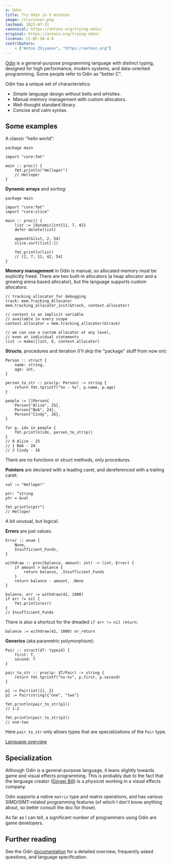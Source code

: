 ```yaml
---
x: Odin
title: Try Odin in Y minutes
image: /try/cover.png
lastmod: 2023-07-31
canonical: https://antonz.org/trying-odin/
original: https://antonz.org/trying-odin/
license: CC-BY-SA-4.0
contributors:
    - ["Anton Zhiyanov", "https://antonz.org"]
---
```


[Odin](https://odin-lang.org/) is a general-purpose programming language with distinct typing, designed for high performance, modern systems, and data-oriented programming. Some people refer to Odin as "better C".

Odin has a unique set of characteristics:

-   Simple language design without bells and whistles.
-   Manual memory management with custom allocators.
-   Well-thought standard library.
-   Concise and calm syntax.

## Some examples

A classic "hello world":

```odin
package main

import "core:fmt"

main :: proc() {
    fmt.println("Hellope!")
    // Hellope!
}
```

<codapi-snippet sandbox="odin" editor="basic">
</codapi-snippet>

**Dynamic arrays** and sorting:

```
package main

import "core:fmt"
import "core:slice"

main :: proc() {
    list := [dynamic]int{11, 7, 42}
    defer delete(list)

    append(&list, 2, 54)
    slice.sort(list[:])

    fmt.println(list)
    // [2, 7, 11, 42, 54]
}
```

<codapi-snippet sandbox="odin" editor="basic">
</codapi-snippet>

**Memory management** in Odin is manual, so allocated memory must be explicitly freed. There are two built-in allocators (a heap allocator and a growing arena based allocator), but the language supports custom allocators:

```odin
// tracking allocator for debugging
track: mem.Tracking_Allocator
mem.tracking_allocator_init(&track, context.allocator)

// context is an implicit variable
// available in every scope
context.allocator = mem.tracking_allocator(&track)

// we can use a custom allocator at any level,
// even at individual statements
list := make([]int, 6, context.allocator)
```

**Structs**, procedures and iteration (I'll skip the "package" stuff from now on):

```
Person :: struct {
    name: string,
    age: int,
}

person_to_str :: proc(p: Person) -> string {
    return fmt.tprintf("%v - %v", p.name, p.age)
}

people := []Person{
    Person{"Alice", 25},
    Person{"Bob", 24},
    Person{"Cindy", 26},
}

for p, idx in people {
    fmt.println(idx, person_to_str(p))
}
// 0 Alice - 25
// 1 Bob - 24
// 2 Cindy - 26
```

<codapi-snippet sandbox="odin" editor="basic" template="main.odin">
</codapi-snippet>

There are no functions or struct methods, only procedures.

**Pointers** are declared with a leading caret, and dereferenced with a trailing caret:

```odin
val := "Hellope!"

ptr: ^string
ptr = &val

fmt.println(ptr^)
// Hellope!
```

<codapi-snippet sandbox="odin" editor="basic" template="main.odin">
</codapi-snippet>

A bit unusual, but logical.

**Errors** are just values:

```odin
Error :: enum {
    None,
    Insufficient_Funds,
}

withdraw :: proc(balance, amount: int) -> (int, Error) {
    if amount > balance {
        return balance, .Insufficient_Funds
    }
    return balance - amount, .None
}

balance, err := withdraw(42, 1000)
if err != nil {
    fmt.println(err)
}
// Insufficient_Funds
```

<codapi-snippet sandbox="odin" editor="basic" template="main.odin">
</codapi-snippet>

There is also a shortcut for the dreaded `if err != nil return`:

```odin
balance := withdraw(42, 1000) or_return
```

**Generics** (aka parametric polymorphism):

```odin
Pair :: struct($T: typeid) {
    first: T,
    second: T
}

pair_to_str :: proc(p: $T/Pair) -> string {
    return fmt.tprintf("%v-%v", p.first, p.second)
}

p1 := Pair(int){1, 2}
p2 := Pair(string){"one", "two"}

fmt.println(pair_to_str(p1))
// 1-2

fmt.println(pair_to_str(p2))
// one-two
```

<codapi-snippet sandbox="odin" editor="basic" template="main.odin">
</codapi-snippet>

Here `pair_to_str` only allows types that are specializations of the `Pair` type.

[Language overview](https://odin-lang.org/docs/overview/)

## Specialization

Although Odin is a general-purpose language, it leans slightly towards game and visual effects programming. This is probably due to the fact that the language creator ([Ginger Bill](https://www.gingerbill.org/)) is a physicist working in a visual effects company.

Odin supports a native `matrix` type and matrix operations, and has various SIMD/SIMT-related programming features (of which I don't know anything about, so better consult the doc for those).

As far as I can tell, a significant number of programmers using Odin are game developers.

## Further reading

See the Odin [documentation](https://odin-lang.org/docs/) for a detailed overview, frequently asked questions, and language specification.
